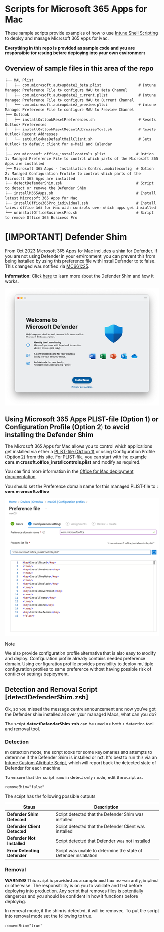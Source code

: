 # Scripts for Microsoft 365 Apps for Mac

These sample scripts provide examples of how to use [Intune Shell Scripting](https://docs.microsoft.com/en-us/mem/intune/apps/macos-shell-scripts) to deploy and manage Microsoft 365 Apps for Mac.

**Everything in this repo is provided as sample code and you are responsible for testing before deploying into your own environment**

## Overview of sample files in this area of the repo

```
├── MAU Plist
│   ├── com.microsoft.autoupdate2_beta.plist                 # Intune Managed Preference File to configure MAU to Beta Channel
│   ├── com.microsoft.autoupdate2_current.plist              # Intune Managed Preference File to configure MAU to Current Channel
│   └── com.microsoft.autoupdate2_preview.plist              # Intune Managed Preference File to configure MAU to Preview Channel
├── Outlook
│   ├── installOutlookResetPreferences.sh                    # Resets Outlook Preferences
│   ├── installOutlookResetRecentAddressesTool.sh            # Resets Outlook Recent Addresses
│   └── setOutlookasDefaultMailClient.sh                     # Sets Outlook to default client for e-Mail and Calendar
│
│── com.microsoft.office_installcontrols.plist              # Option 1: Managed Preference File to control which parts of the Microsoft 365 Apps are installed
│── Microsoft 365 Apps - Installation Control.mobileconfig  # Option 2: Managed Configuration Profile to control which parts of the Microsoft 365 Apps are installed
├── detectDefenderShim.zsh                                  # Script to detect or remove the Defender Shim
├── installM365Apps.sh                                      # Install latest Microsoft 365 Apps for Mac
├── installOffice365Pro_individual.zsh                      # Install latest Office 365 for Mac with controls over which apps get installed
└── uninstallOfficeBusinessPro.sh                           # Script to remove Office 365 Business Pro
```


# **[IMPORTANT]** Defender Shim

From Oct 2023 Microsoft 365 Apps for Mac includes a shim for Defender. If you are not using Defender in your environment, you can prevent this from being installed by using this preference file with InstallDefender to to false. This changed was notified via [MC661225](https://admin.microsoft.com/AdminPortal/Home?ref=MessageCenter/:/messages/MC661225).

**Information**: Click [here](https://macadmins.software/shim/) to learn more about the Defender Shim and how it works.

![Alt text](image-1.png)

## Using Microsoft 365 Apps PLIST-file (Option 1) or Configuration Profile (Option 2) to **avoid** installing the Defender Shim

The Microsoft 365 Apps for Mac allows you to control which applications get installed via either a [PLIST-file (Option 1)](https://learn.microsoft.com/en-us/mem/intune/configuration/preference-file-settings-macos) or using Configuration Profile (Option 2) from this site. For PLIST-file, you can start with the example **com.microsoft.office_installcontrols.plist** and modify as required.

You can find more information in the [Office for Mac deployment documentation](https://learn.microsoft.com/en-us/deployoffice/mac/preferences-office#excluding-apps).

You should set the Preference domain name for this managed PLIST-file to : **com.microsoft.office**

![Alt text](image.png)

> [!NOTE]  
> We also provide configuration profile alternative that is also easy to modify and deploy. Configuration profile already contains needed preference domain. Using configuration profile provides possibility to deploy multiple configuration profiles to same preference without having possible risk of conflict of settings deployment.

## Detection and Removal Script [detectDefenderShim.zsh]

Ok, so you missed the message centre announcement and now you've got the Defender shim installed all over your managed Macs, what can you do?

The script **detectDefenderShim.zsh** can be used as both a detection tool and removal tool.

### Detection

In detection mode, the script looks for some key binaries and attempts to determine if the Defender Shim is installed or not. It's best to run this via an [Intune Custom Attribute Script](https://learn.microsoft.com/en-us/mem/intune/apps/macos-shell-scripts#custom-attributes-for-macos), which will report back the detected state of Defender for each machine.

To ensure that the script runs in detect only mode, edit the script as:

```
removeShim="false"
```

The script has the following possible outputs

| **Staus**                    | **Description**                                                   |
|------------------------------|-------------------------------------------------------------------|
| **Defender Shim Detected**   | Script detected that the Defender Shim was installed              |
| **Defender Client Detected** | Script detected that the Defender Client was installed            |
| **Defender Not Installed**   | Script detected that Defender was not installed                   |
| **Error Detecting Defender** | Script was unable to determine the state of Defender installation |


### Removal

**WARNING** This script is provided as a sample and has no warrantly, implied or otherwise. The responsibility is on you to validate and test before deploying into production. Any script that removes files is potentially dangerous and you should be confident in how it functions before deploying.

In removal mode, if the shim is detected, it will be removed. To put the script into removal mode set the following to true.

```
removeShim="true"
```

